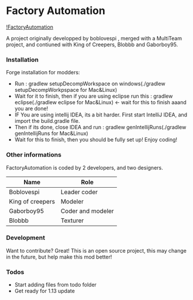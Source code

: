 # Factory Automation

[!FactoryAutomation](logo.png)

A project originally developped by boblovespi , merged with a MultiTeam project, and contiuned with King of Creepers, Blobbb and Gaborboy95.

### Installation

  Forge installation for modders:
  - Run : gradlew setupDecompWorkspace on windows(./gradlew setupDecompWorkpspace for Mac&Linux)
  - Wait for it to finish, then if you are using eclipse run this : gradlew eclipse(./gradlew eclipse for Mac&Linux) <- wait for this to finish aaand you are done!
  - IF You are using intellij IDEA, its a bit harder. First start IntelliJ IDEA, and import the build.gradle file.
  - Then if its done, close IDEA and run : gradlew genIntellijRuns(./gradlew genIntellijRuns for Mac&Linux)
  - Wait for this to finish, then you should be fully set up! Enjoy coding!

### Other informations
FactoryAutomation is coded by 2 developers, and two designers.

|Name|Role|
|---------|-----|
|Boblovespi|Leader coder|
|King of creepers|Modeler|
|Gaborboy95|Coder and modeler|
|Blobbb|Texturer|


### Development

Want to contribute? Great!
This is an open source project, this may change in the future, but help make this mod better!

### Todos

 - Start adding files from todo folder
 - Get ready for 1.13 update



